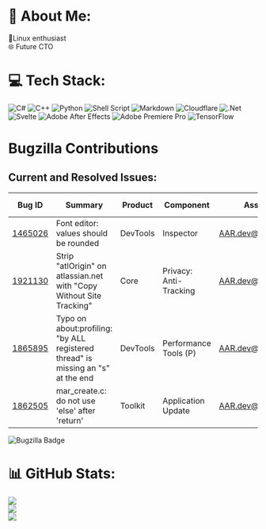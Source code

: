 # 💫 About Me:
🐧Linux enthusiast<br>🌐 Future CTO<br>

# 💻 Tech Stack:
![C#](https://img.shields.io/badge/c%23-%23239120.svg?style=for-the-badge&logo=csharp&logoColor=white) ![C++](https://img.shields.io/badge/c++-%2300599C.svg?style=for-the-badge&logo=c%2B%2B&logoColor=white) ![Python](https://img.shields.io/badge/python-3670A0?style=for-the-badge&logo=python&logoColor=ffdd54) ![Shell Script](https://img.shields.io/badge/shell_script-%23121011.svg?style=for-the-badge&logo=gnu-bash&logoColor=white) ![Markdown](https://img.shields.io/badge/markdown-%23000000.svg?style=for-the-badge&logo=markdown&logoColor=white) ![Cloudflare](https://img.shields.io/badge/Cloudflare-F38020?style=for-the-badge&logo=Cloudflare&logoColor=white) ![.Net](https://img.shields.io/badge/.NET-5C2D91?style=for-the-badge&logo=.net&logoColor=white) ![Svelte](https://img.shields.io/badge/svelte-%23f1413d.svg?style=for-the-badge&logo=svelte&logoColor=white) ![Adobe After Effects](https://img.shields.io/badge/Adobe%20After%20Effects-9999FF.svg?style=for-the-badge&logo=Adobe%20After%20Effects&logoColor=white) ![Adobe Premiere Pro](https://img.shields.io/badge/Adobe%20Premiere%20Pro-9999FF.svg?style=for-the-badge&logo=Adobe%20Premiere%20Pro&logoColor=white) ![TensorFlow](https://img.shields.io/badge/TensorFlow-%23FF6F00.svg?style=for-the-badge&logo=TensorFlow&logoColor=white)

# Bugzilla Contributions

## Current and Resolved Issues:

| Bug ID    | Summary                                                          | Product        | Component              | Assignee            | Status   | Resolution | Last Updated   |
|-----------|------------------------------------------------------------------|----------------|------------------------|---------------------|----------|------------|----------------|
| [1465026](https://bugzilla.mozilla.org/show_bug.cgi?id=1465026) | Font editor: values should be rounded                           | DevTools       | Inspector              | AAR.dev@outlook.com | Assigned | ---        | 2024-11-10       |
| [1921130](https://bugzilla.mozilla.org/show_bug.cgi?id=1921130) | Strip "atlOrigin" on atlassian.net with "Copy Without Site Tracking" | Core           | Privacy: Anti-Tracking | AAR.dev@outlook.com | Assigned | ---        | 2024-11-10      |
| [1865895](https://bugzilla.mozilla.org/show_bug.cgi?id=1865895) | Typo on about:profiling: "by ALL registered thread" is missing an "s" at the end | DevTools       | Performance Tools (P)  | AAR.dev@outlook.com | Resolved | Fixed      | 2023-12-04     |
| [1862505](https://bugzilla.mozilla.org/show_bug.cgi?id=1862505) | mar_create.c: do not use 'else' after 'return'                    | Toolkit        | Application Update     | AAR.dev@outlook.com | Resolved | Fixed      | 2023-11-29     |

![Bugzilla Badge](https://img.shields.io/badge/Bugzilla-Contributed-blue)

# 📊 GitHub Stats:
![](https://github-readme-stats.vercel.app/api?username=aar072&theme=gruvbox&hide_border=true&include_all_commits=true&count_private=true)<br/>
![](https://github-readme-streak-stats.herokuapp.com/?user=aar072&theme=gruvbox&hide_border=true)<br/>
![](https://github-readme-stats.vercel.app/api/top-langs/?username=aar072&theme=gruvbox&hide_border=true&include_all_commits=true&count_private=true&layout=compact)
